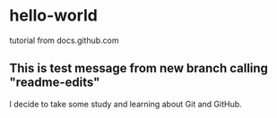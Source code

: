# hello-world
tutorial from docs.github.com

## This is test message from new branch calling "readme-edits"

I decide to take some study and learning about Git and GitHub. 
